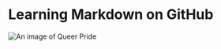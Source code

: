# Learning Markdown on GitHub

![An image of Queer Pride](https://octodex.github.com/images/Octoqueer.png)
